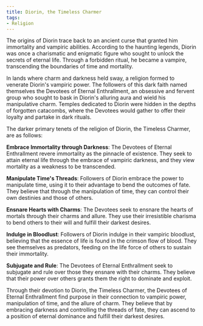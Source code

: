 ```yaml
---
title: Diorin, the Timeless Charmer
tags:
- Religion
---
```


The origins of Diorin trace back to an ancient curse that granted him immortality and vampiric abilities. According to the haunting legends, Diorin was once a charismatic and enigmatic figure who sought to unlock the secrets of eternal life. Through a forbidden ritual, he became a vampire, transcending the boundaries of time and mortality.

In lands where charm and darkness held sway, a religion formed to venerate Diorin's vampiric power. The followers of this dark faith named themselves the Devotees of Eternal Enthrallment, an obsessive and fervent group who sought to bask in Diorin's alluring aura and wield his manipulative charm. Temples dedicated to Diorin were hidden in the depths of forgotten catacombs, where the Devotees would gather to offer their loyalty and partake in dark rituals.

The darker primary tenets of the religion of Diorin, the Timeless Charmer, are as follows:

**Embrace Immortality through Darkness**: The Devotees of Eternal Enthrallment revere immortality as the pinnacle of existence. They seek to attain eternal life through the embrace of vampiric darkness, and they view mortality as a weakness to be transcended.

**Manipulate Time's Threads**: Followers of Diorin embrace the power to manipulate time, using it to their advantage to bend the outcomes of fate. They believe that through the manipulation of time, they can control their own destinies and those of others.

**Ensnare Hearts with Charms**: The Devotees seek to ensnare the hearts of mortals through their charms and allure. They use their irresistible charisma to bend others to their will and fulfill their darkest desires.

**Indulge in Bloodlust**: Followers of Diorin indulge in their vampiric bloodlust, believing that the essence of life is found in the crimson flow of blood. They see themselves as predators, feeding on the life force of others to sustain their immortality.

**Subjugate and Rule**: The Devotees of Eternal Enthrallment seek to subjugate and rule over those they ensnare with their charms. They believe that their power over others grants them the right to dominate and exploit.

Through their devotion to Diorin, the Timeless Charmer, the Devotees of Eternal Enthrallment find purpose in their connection to vampiric power, manipulation of time, and the allure of charm. They believe that by embracing darkness and controlling the threads of fate, they can ascend to a position of eternal dominance and fulfill their darkest desires.